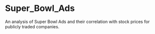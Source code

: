 # Super_Bowl_Ads
An analysis of Super Bowl Ads and their correlation with stock prices for publicly traded companies.
